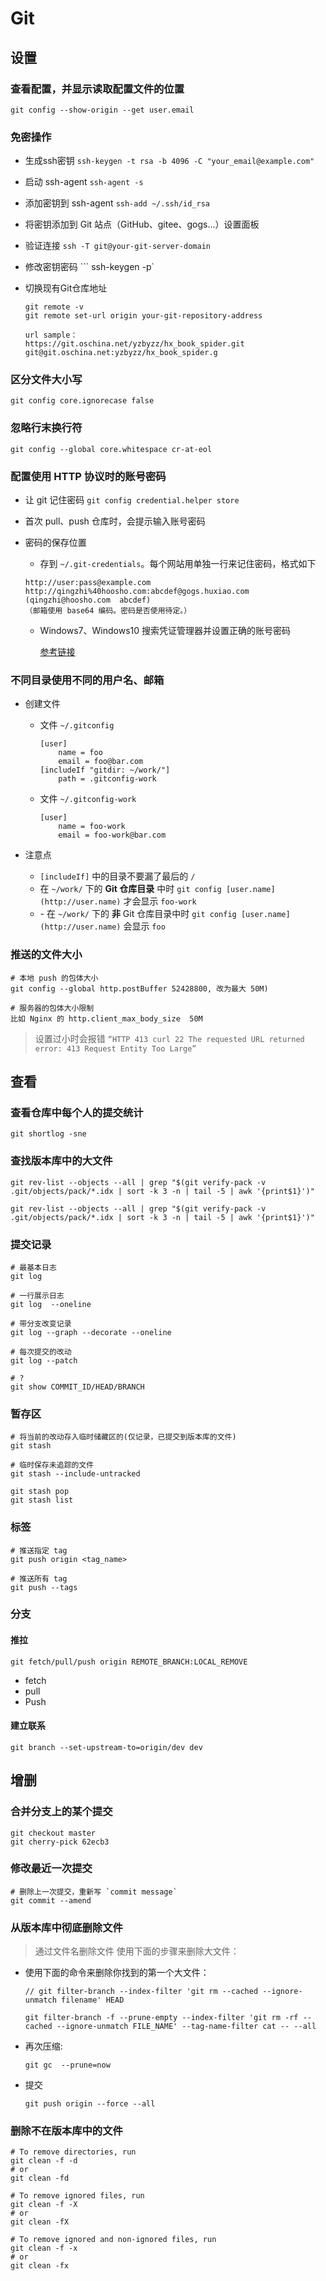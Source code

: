 # Git

## 设置

### 查看配置，并显示读取配置文件的位置

```shell
git config --show-origin --get user.email
```

### 免密操作

- 生成ssh密钥 `ssh-keygen -t rsa -b 4096 -C "your_email@example.com"`
- 启动 ssh-agent `ssh-agent -s`
- 添加密钥到 ssh-agent `ssh-add ~/.ssh/id_rsa`
- 将密钥添加到 Git 站点（GitHub、gitee、gogs...）设置面板
- 验证连接 `ssh -T git@your-git-server-domain`
- 修改密钥密码  ``` ssh-keygen -p`
- 切换现有Git仓库地址

    ```shell
    git remote -v 
    git remote set-url origin your-git-repository-address 

    url sample：
    https://git.oschina.net/yzbyzz/hx_book_spider.git
    git@git.oschina.net:yzbyzz/hx_book_spider.g 
    ```

### 区分文件大小写

```sheshellll
git config core.ignorecase false
```

### 忽略行末换行符
```sheshellll
git config --global core.whitespace cr-at-eol
```

### 配置使用 HTTP 协议时的账号密码

- 让 git 记住密码 `git config credential.helper store`

- 首次 pull、push 仓库时，会提示输入账号密码

- 密码的保存位置

    - 存到 `~/.git-credentials`。每个网站用单独一行来记住密码，格式如下

    ```shell
    http://user:pass@example.com
    http://qingzhi%40hoosho.com:abcdef@gogs.huxiao.com
    (qingzhi@hoosho.com  abcdef)
    （邮箱使用 base64 编码。密码是否使用待定。）
    ```

    - Windows7、Windows10 搜索凭证管理器并设置正确的账号密码

       [参考链接](https://blog.csdn.net/qq_34665539/article/details/80408282)

### 不同目录使用不同的用户名、邮箱

- 创建文件
  - 文件 `~/.gitconfig`

    ```shell
    [user]
        name = foo
        email = foo@bar.com
    [includeIf "gitdir: ~/work/"]
        path = .gitconfig-work
    ```

  - 文件 `~/.gitconfig-work`

    ```shell
    [user]
        name = foo-work
        email = foo-work@bar.com
    ```

- 注意点
  - `[includeIf]` 中的目录不要漏了最后的 `/`
  - 在 `~/work/` 下的 **Git 仓库目录** 中时 `git config [user.name](http://user.name)` 才会显示 `foo-work`
  - \- 在 `~/work/` 下的 **非** Git 仓库目录中时 `git config [user.name](http://user.name)` 会显示 `foo`

### 推送的文件大小

```shell
# 本地 push 的包体大小
git config --global http.postBuffer 52428800, 改为最大 50M)

# 服务器的包体大小限制
比如 Nginx 的 http.client_max_body_size  50M
```

> 设置过小时会报错 `“HTTP 413 curl 22 The requested URL returned error: 413 Request Entity Too Large”`

## 查看

### 查看仓库中每个人的提交统计

```shell
git shortlog -sne
```

### 查找版本库中的大文件

```shell
git rev-list --objects --all | grep "$(git verify-pack -v .git/objects/pack/*.idx | sort -k 3 -n | tail -5 | awk '{print$1}')"

git rev-list --objects --all | grep "$(git verify-pack -v .git/objects/pack/*.idx | sort -k 3 -n | tail -5 | awk '{print$1}')"
```

### 提交记录

```shell
# 最基本日志
git log

# 一行展示日志
git log  --oneline

# 带分支改变记录
git log --graph --decorate --oneline

# 每次提交的改动
git log --patch

# ?
git show COMMIT_ID/HEAD/BRANCH
```

### 暂存区

```
# 将当前的改动存入临时储藏区的(仅记录，已提交到版本库的文件)
git stash

# 临时保存未追踪的文件
git stash --include-untracked

git stash pop
git stash list
```

### 标签

```
# 推送指定 tag
git push origin <tag_name>

# 推送所有 tag
git push --tags
```

### 分支

#### 推拉

```shell
git fetch/pull/push origin REMOTE_BRANCH:LOCAL_REMOVE
```

- fetch
- pull
- Push

#### 建立联系

```
git branch --set-upstream-to=origin/dev dev
```

## 增删

### 合并分支上的某个提交

```shell
git checkout master
git cherry-pick 62ecb3
```

### 修改最近一次提交

```
# 删除上一次提交，重新写 `commit message`
git commit --amend
```

### 从版本库中彻底删除文件

> 通过文件名删除文件 使用下面的步骤来删除大文件：

- 使用下面的命令来删除你找到的第一个大文件：

  ```
  // git filter-branch --index-filter 'git rm --cached --ignore-unmatch filename' HEAD
  
  git filter-branch -f --prune-empty --index-filter 'git rm -rf --cached --ignore-unmatch FILE_NAME' --tag-name-filter cat -- --all
  ```

- 再次压缩:

  ```
  git gc  --prune=now
  ```

- 提交

  ```
  git push origin --force --all
  ```

### 删除不在版本库中的文件

```shell
# To remove directories, run 
git clean -f -d
# or 
git clean -fd

# To remove ignored files, run 
git clean -f -X
# or
git clean -fX

# To remove ignored and non-ignored files, run 
git clean -f -x
# or
git clean -fx
```

